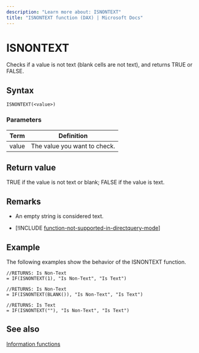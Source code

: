 ```yaml
---
description: "Learn more about: ISNONTEXT"
title: "ISNONTEXT function (DAX) | Microsoft Docs"
---
```

# ISNONTEXT

Checks if a value is not text (blank cells are not text), and returns TRUE or FALSE.  
  
## Syntax  
  
```dax
ISNONTEXT(<value>)  
```
  
### Parameters  
  
|Term|Definition|  
|--------|--------------|  
|value|The value you want to check.|  
  
## Return value

TRUE if the value is not text or blank; FALSE if the value is text.  
  
## Remarks

- An empty string is considered text.  

- [!INCLUDE [function-not-supported-in-directquery-mode](includes/function-not-supported-in-directquery-mode.md)]
  
## Example

The following examples show the behavior of the ISNONTEXT function.  
  
```dax
//RETURNS: Is Non-Text  
= IF(ISNONTEXT(1), "Is Non-Text", "Is Text")  
  
//RETURNS: Is Non-Text  
= IF(ISNONTEXT(BLANK()), "Is Non-Text", "Is Text")  
  
//RETURNS: Is Text  
= IF(ISNONTEXT(""), "Is Non-Text", "Is Text")  
```
  
## See also

[Information functions](information-functions-dax.md)  
